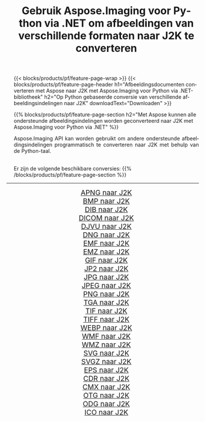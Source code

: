 ﻿---
title: Gebruik Aspose.Imaging voor Python via .NET om afbeeldingen van verschillende formaten naar J2K te converteren 
weight: 3920
url: /nl/python-net/conversion/to/j2k 
lang: nl
langdirlevel: 2
locales: zh-hans,ja,it,ru,de,es,fr,nl,id,lt,pl,pt,vi,tr,ko,zh-hant,ar,hi,th,sv,cs,uk,he
description: U kunt Aspose.Imaging voor Python gebruiken via de .NET-bibliotheek om van verschillende formaten naar J2K te converteren
---

{{< blocks/products/pf/feature-page-wrap >}}
{{< blocks/products/pf/feature-page-header h1="Afbeeldingsdocumenten converteren met Aspose naar J2K met Aspose.Imaging voor Python via .NET-bibliotheek" h2="Op Python gebaseerde conversie van verschillende afbeeldingsindelingen naar J2K" downloadText="Downloaden" >}}


{{% blocks/products/pf/feature-page-section  h2="Met Aspose kunnen alle ondersteunde afbeeldingsindelingen worden geconverteerd naar J2K met Aspose.Imaging voor Python via .NET" %}}
<p align=justify>Aspose.Imaging API kan worden gebruikt om andere ondersteunde afbeeldingsindelingen programmatisch te converteren naar J2K met behulp van de Python-taal.</p>
<br/>
Er zijn de volgende beschikbare conversies:
{{% /blocks/products/pf/feature-page-section %}}
<div class="container-fluid productfamilypage bg-gray">
    <div class="convertypes bg-gray agp-content section">
        <div class="container">
		<hr style="margin-left:-20px;"/>
		<div class="row other-converters" style="gap: 10px;font-size: 19px;text-align:center;">
		    <div class='col-md-2 other-converter remove-lp remove-rp'><a href="/imaging/nl/python-net/conversion/apng-to-j2k" style="padding:15px;">APNG naar J2K</a></div>
<div class='col-md-2 other-converter remove-lp remove-rp'><a href="/imaging/nl/python-net/conversion/bmp-to-j2k" style="padding:15px;">BMP naar J2K</a></div>
<div class='col-md-2 other-converter remove-lp remove-rp'><a href="/imaging/nl/python-net/conversion/dib-to-j2k" style="padding:15px;">DIB naar J2K</a></div>
<div class='col-md-2 other-converter remove-lp remove-rp'><a href="/imaging/nl/python-net/conversion/dicom-to-j2k" style="padding:15px;">DICOM naar J2K</a></div>
<div class='col-md-2 other-converter remove-lp remove-rp'><a href="/imaging/nl/python-net/conversion/djvu-to-j2k" style="padding:15px;">DJVU naar J2K</a></div>
<div class='col-md-2 other-converter remove-lp remove-rp'><a href="/imaging/nl/python-net/conversion/dng-to-j2k" style="padding:15px;">DNG naar J2K</a></div>
<div class='col-md-2 other-converter remove-lp remove-rp'><a href="/imaging/nl/python-net/conversion/emf-to-j2k" style="padding:15px;">EMF naar J2K</a></div>
<div class='col-md-2 other-converter remove-lp remove-rp'><a href="/imaging/nl/python-net/conversion/emz-to-j2k" style="padding:15px;">EMZ naar J2K</a></div>
<div class='col-md-2 other-converter remove-lp remove-rp'><a href="/imaging/nl/python-net/conversion/gif-to-j2k" style="padding:15px;">GIF naar J2K</a></div>
<div class='col-md-2 other-converter remove-lp remove-rp'><a href="/imaging/nl/python-net/conversion/jp2-to-j2k" style="padding:15px;">JP2 naar J2K</a></div>
<div class='col-md-2 other-converter remove-lp remove-rp'><a href="/imaging/nl/python-net/conversion/jpg-to-j2k" style="padding:15px;">JPG naar J2K</a></div>
<div class='col-md-2 other-converter remove-lp remove-rp'><a href="/imaging/nl/python-net/conversion/jpeg-to-j2k" style="padding:15px;">JPEG naar J2K</a></div>
<div class='col-md-2 other-converter remove-lp remove-rp'><a href="/imaging/nl/python-net/conversion/png-to-j2k" style="padding:15px;">PNG naar J2K</a></div>
<div class='col-md-2 other-converter remove-lp remove-rp'><a href="/imaging/nl/python-net/conversion/tga-to-j2k" style="padding:15px;">TGA naar J2K</a></div>
<div class='col-md-2 other-converter remove-lp remove-rp'><a href="/imaging/nl/python-net/conversion/tif-to-j2k" style="padding:15px;">TIF naar J2K</a></div>
<div class='col-md-2 other-converter remove-lp remove-rp'><a href="/imaging/nl/python-net/conversion/tiff-to-j2k" style="padding:15px;">TIFF naar J2K</a></div>
<div class='col-md-2 other-converter remove-lp remove-rp'><a href="/imaging/nl/python-net/conversion/webp-to-j2k" style="padding:15px;">WEBP naar J2K</a></div>
<div class='col-md-2 other-converter remove-lp remove-rp'><a href="/imaging/nl/python-net/conversion/wmf-to-j2k" style="padding:15px;">WMF naar J2K</a></div>
<div class='col-md-2 other-converter remove-lp remove-rp'><a href="/imaging/nl/python-net/conversion/wmz-to-j2k" style="padding:15px;">WMZ naar J2K</a></div>
<div class='col-md-2 other-converter remove-lp remove-rp'><a href="/imaging/nl/python-net/conversion/svg-to-j2k" style="padding:15px;">SVG naar J2K</a></div>
<div class='col-md-2 other-converter remove-lp remove-rp'><a href="/imaging/nl/python-net/conversion/svgz-to-j2k" style="padding:15px;">SVGZ naar J2K</a></div>
<div class='col-md-2 other-converter remove-lp remove-rp'><a href="/imaging/nl/python-net/conversion/eps-to-j2k" style="padding:15px;">EPS naar J2K</a></div>
<div class='col-md-2 other-converter remove-lp remove-rp'><a href="/imaging/nl/python-net/conversion/cdr-to-j2k" style="padding:15px;">CDR naar J2K</a></div>
<div class='col-md-2 other-converter remove-lp remove-rp'><a href="/imaging/nl/python-net/conversion/cmx-to-j2k" style="padding:15px;">CMX naar J2K</a></div>
<div class='col-md-2 other-converter remove-lp remove-rp'><a href="/imaging/nl/python-net/conversion/otg-to-j2k" style="padding:15px;">OTG naar J2K</a></div>
<div class='col-md-2 other-converter remove-lp remove-rp'><a href="/imaging/nl/python-net/conversion/odg-to-j2k" style="padding:15px;">ODG naar J2K</a></div>
<div class='col-md-2 other-converter remove-lp remove-rp'><a href="/imaging/nl/python-net/conversion/ico-to-j2k" style="padding:15px;">ICO naar J2K</a></div>
                </div>
        </div>
    </div>
</div>
<br/>

